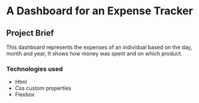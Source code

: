 # A Dashboard for an Expense Tracker

## Project Brief 
This dashboard represents the expenses of an individual based on the day, month and year, It shows how money was spent and on which product.

### Technologies used

- Html
- Css custom properties
- Flexbox

